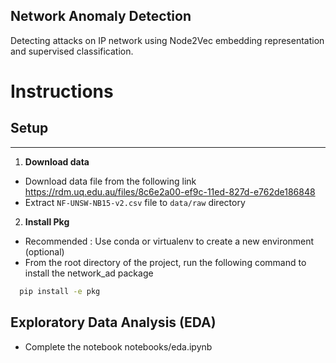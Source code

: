 Network Anomaly Detection
-------------------------

Detecting attacks on IP network using Node2Vec embedding representation and supervised classification.

# Instructions 

## Setup

----
1. **Download data**
- Download data file from the following link 
 https://rdm.uq.edu.au/files/8c6e2a00-ef9c-11ed-827d-e762de186848
- Extract `NF-UNSW-NB15-v2.csv` file to `data/raw` directory

2. **Install Pkg**
- Recommended : Use conda or virtualenv to create a new environment (optional)
- From the root directory of the project, run the following command to install the network_ad package
```bash
  pip install -e pkg
```

## Exploratory Data Analysis (EDA)

- Complete the notebook notebooks/eda.ipynb




